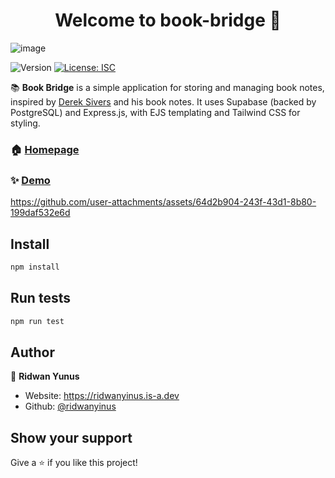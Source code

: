 <h1 align="center">Welcome to book-bridge 👋</h1>

![image](https://github.com/user-attachments/assets/adf5a649-60cb-4135-9f8d-04aee21b3874)

<p>
  <img alt="Version" src="https://img.shields.io/badge/version-1.0.0-blue.svg?cacheSeconds=2592000" />
  <a href="#" target="_blank">
    <img alt="License: ISC" src="https://img.shields.io/badge/License-ISC-yellow.svg" />
  </a>
</p>

📚 **Book Bridge** is a simple application for storing and managing book notes, inspired by [Derek Sivers](https://sive.rs/book) and his book notes. It uses Supabase (backed by PostgreSQL) and Express.js, with EJS templating and Tailwind CSS for styling.

### 🏠 [Homepage](https://bookbridge-pg0u.onrender.com/)

### ✨ [Demo](https://bookbridge-pg0u.onrender.com/)



https://github.com/user-attachments/assets/64d2b904-243f-43d1-8b80-199daf532e6d


## Install

```sh
npm install
```

## Run tests

```sh
npm run test
```

## Author

👤 **Ridwan Yunus**

- Website: https://ridwanyinus.is-a.dev
- Github: [@ridwanyinus](https://github.com/ridwanyinus)

## Show your support

Give a ⭐️ if you like this project!
